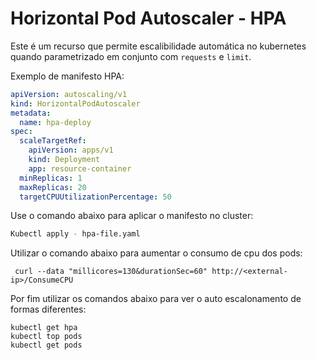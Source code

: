 # Horizontal Pod Autoscaler - HPA

Este é um recurso que permite escalibilidade automática no kubernetes quando parametrizado em conjunto com `requests` e `limit`.

Exemplo de manifesto HPA:

```yaml
apiVersion: autoscaling/v1
kind: HorizontalPodAutoscaler
metadata:
  name: hpa-deploy
spec:
  scaleTargetRef:
    apiVersion: apps/v1
    kind: Deployment
    app: resource-container
  minReplicas: 1
  maxReplicas: 20
  targetCPUUtilizationPercentage: 50
```
Use o comando abaixo para aplicar o manifesto no cluster:
```bash
Kubectl apply - hpa-file.yaml
```
Utilizar o comando abaixo para aumentar o consumo de cpu dos pods:

``` 
 curl --data "millicores=130&durationSec=60" http://<external-ip>/ConsumeCPU
```

Por fim utilizar os comandos abaixo para ver o auto escalonamento de formas diferentes:
```
kubectl get hpa
kubectl top pods
kubectl get pods
```

